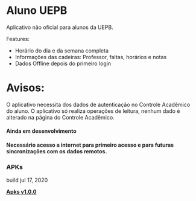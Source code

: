 # Aluno UEPB

Aplicativo não oficial para alunos da UEPB.

Features:

- Horário do dia e da semana completa
- Informações das cadeiras: Professor, faltas, horários e notas
- Dados Offline depois do primeiro login

# Avisos:

O aplicativo necessita dos dados de autenticação no Controle Acadêmico do aluno.
O aplicativo só realiza operações de leitura, nenhum dado é alterado na página do Controle Acadêmico.

#### Ainda em desenvolvimento

#### Necessário acesso a internet para primeiro acesso e para futuras sincronizações com os dados remotos.

### APKs

build jul 17, 2020

[**Apks v1.0.0**](https://drive.google.com/drive/folders/1RRPdX84snPGFUWBsbWo9YyGJwEQaml91?usp=sharing)




